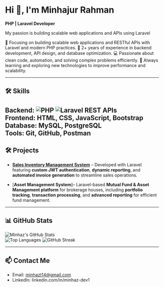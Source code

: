 
# Hi 👋, I'm Minhajur Rahman
**PHP | Laravel Developer**

My passion is building scalable web applications and APIs using Laravel

🌱 Focusing on building scalable web applications and RESTful APIs with Laravel and modern PHP practices.
💼 2+ years of experience in backend development, API design, and database optimization.
💻 Passionate about clean code, automation, and solving complex problems efficiently.
🚀 Always learning and exploring new technologies to improve performance and scalability.

---

## 🛠 Skills
**Backend:** ![PHP](https://img.shields.io/badge/PHP-777BB4?style=flat&logo=php) ![Laravel](https://img.shields.io/badge/Laravel-FF2D20?style=flat&logo=laravel) REST APIs  
**Frontend:** HTML, CSS, JavaScript, Bootstrap  
**Database:** MySQL, PostgreSQL  
**Tools:** Git, GitHub, Postman
---
## 🛠 Projects

- [**Sales Inventory Management System**](https://github.com/MinhazDeveloper/Sales-Inventory-Management-System) – Developed with Laravel featuring **custom JWT authentication**, **dynamic reporting**, and **automated invoice generation** to streamline sales operations.  

- [**Asset Management System**]– Laravel-based **Mutual Fund & Asset Management platform** for brokerage houses, including **portfolio tracking**, **transaction processing**, and **advanced reporting** for efficient fund management.  
---

## 📊 GitHub Stats
![Minhaz's GitHub Stats](https://github-readme-stats.vercel.app/api?username=MinhazDeveloper&show_icons=true&theme=radical)  
![Top Languages](https://github-readme-stats.vercel.app/api/top-langs/?username=MinhazDeveloper&layout=compact&theme=radical)
![GitHub Streak](https://github-readme-streak-stats.herokuapp.com/?user=MinhazDeveloper&theme=radical)

---

## 📫 Contact Me
- Email: minhazt14@gmail.com  
- LinkedIn: linkedin.com/in/minhaz-dev1 
  


